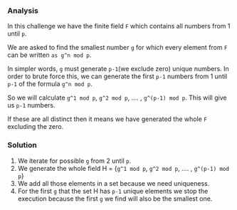 ### Analysis
In this challenge we have the finite field `F` which contains all numbers from 1 until `p`.

We are asked to find the smallest number `g` for which every element from `F` can be written `as g^n mod p`.

In simpler words, `g` must generate `p-1`(we exclude zero) unique numbers. In order to brute force this, 
we can generate the first `p-1` numbers from 1 until `p-1` of the formula `g^n mod p`.

So we will calculate `g^1 mod p`, `g^2 mod p`, .... , `g^(p-1) mod p`. This will give us `p-1` numbers.

If these are all distinct then it means we have generated the whole `F` excluding the zero.

### Solution
1. We iterate for possible `g` from 2 until `p`.
2. We generate the whole field H = {`g^1 mod p`, `g^2 mod p`, .... , `g^(p-1) mod p`}
3. We add all those elements in a set because we need uniqueness.
4. For the first `g` that the set H has `p-1` unique elements we stop the execution
because the first `g` we find will also be the smallest one.

